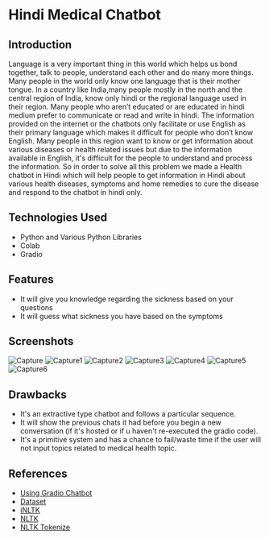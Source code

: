 # Hindi Medical Chatbot

## Introduction

Language is a very important thing in this world which helps us bond together, talk to people, understand each other and do many more things. Many people in the world only know one language that is their mother tongue. In a country like India,many people mostly in the north and the central region of India, know only hindi or the regional language used in their region. Many people who aren’t educated or are educated in hindi medium prefer to communicate or read and write in hindi. The information provided on the internet or the chatbots only facilitate or use English as their primary language which makes it difficult for people who don’t know English. Many people in this region want to know or get information about various diseases or health related issues but due to the information available in English, it's difficult for the people to understand and process the information. So in order to solve all this problem we made a Health chatbot in Hindi which will help people to get information in Hindi about various health diseases, symptoms and home remedies to cure the disease and respond to the chatbot in hindi only.

## Technologies Used
- Python and Various Python Libraries
- Colab
- Gradio

## Features
- It will give you knowledge regarding the sickness based on your questions
- It will guess what sickness you have based on the symptoms 

## Screenshots

![Capture](https://user-images.githubusercontent.com/71319075/199654603-c18349a0-777d-4d9d-a996-81c8c4360077.PNG)
![Capture1](https://user-images.githubusercontent.com/71319075/199654619-3463aa12-a000-431f-af89-39cbc96412b3.PNG)
![Capture2](https://user-images.githubusercontent.com/71319075/199654638-f552f6aa-6792-47d3-b2c9-ced2b9fc3948.PNG)
![Capture3](https://user-images.githubusercontent.com/71319075/199654648-2fe7830e-0121-43e4-a60b-3e1dc76911a5.PNG)
![Capture4](https://user-images.githubusercontent.com/71319075/199654654-27035409-51b5-4443-9f80-a454e88f9a41.PNG)
![Capture5](https://user-images.githubusercontent.com/71319075/199654669-a175137f-23e2-4f67-be9d-450b144413c1.PNG)
![Capture6](https://user-images.githubusercontent.com/71319075/199654562-27ec9bb6-b27b-426b-bca1-843be3feb361.PNG)

## Drawbacks
* It's an extractive type chatbot and follows a particular sequence.
* It will show the previous chats it had before you begin a new conversation (if it's hosted or if u haven't re-executed the gradio code).
* It's a primitive system and has a chance to fail/waste time if the user will not input topics related to medical health topic.

## References
* <a href='https://gradio.app/creating_a_chatbot/'>Using Gradio Chatbot</a>
* <a href='https://www.kaggle.com/datasets/aijain/hindi-health-dataset?select=Hindi+Health+Data.txt'>Dataset</a>
* <a href='https://inltk.readthedocs.io/en/latest/api_docs.html'>iNLTK</a>
* <a href='https://www.nltk.org/'>NLTK</a>
* <a href='https://www.nltk.org/api/nltk.tokenize.html'>NLTK Tokenize</a>